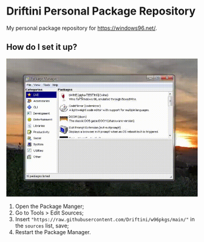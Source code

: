 # Driftini Personal Package Repository
My personal package repository for https://windows96.net/.

## How do I set it up?
<div align="center">
	<img src="https://raw.githubusercontent.com/Driftini/w96pkgs/main/addrepo.gif">
</div>

1. Open the Package Manger;
2. Go to Tools > Edit Sources;
3. Insert `"https://raw.githubusercontent.com/Driftini/w96pkgs/main/"` in the `sources` list, save;
4. Restart the Package Manager.
